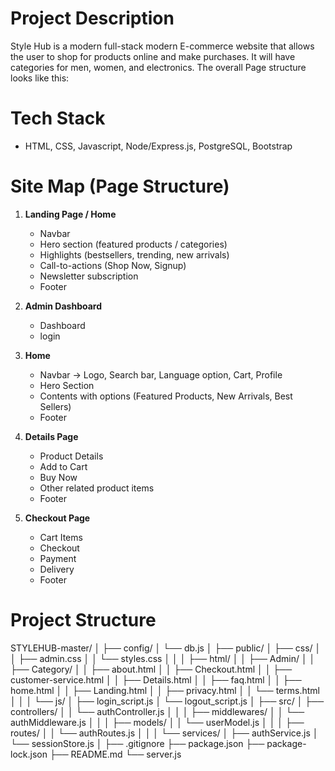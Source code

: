 # Project Description

Style Hub is a modern full-stack modern E-commerce website that allows the user to shop for products online and make purchases. It will have categories for men, women, and electronics. The overall Page structure looks like this:

# Tech Stack
- HTML, CSS, Javascript, Node/Express.js, PostgreSQL, Bootstrap

# Site Map (Page Structure)

1. **Landing Page / Home**
   * Navbar 
   * Hero section (featured products / categories)
   * Highlights (bestsellers, trending, new arrivals)
   * Call-to-actions (Shop Now, Signup)
   * Newsletter subscription
   * Footer

2. **Admin Dashboard**
   * Dashboard
   * login

3. **Home**
   * Navbar -> Logo, Search bar, Language option, Cart, Profile
   * Hero Section
   * Contents with options (Featured Products, New Arrivals, Best Sellers)
   * Footer

4. **Details Page**
   * Product Details
   * Add to Cart
   * Buy Now
   * Other related product items
   * Footer

5. **Checkout Page**
   * Cart Items
   * Checkout
   * Payment
   * Delivery 
   * Footer


# Project Structure

STYLEHUB-master/
│
├── config/
│   └── db.js
│
├── public/
│   ├── css/
│   │   ├── admin.css
│   │   └── styles.css
│   │
│   ├── html/
│   │   ├── Admin/
│   │   ├── Category/
│   │   ├── about.html
│   │   ├── Checkout.html
│   │   ├── customer-service.html
│   │   ├── Details.html
│   │   ├── faq.html
│   │   ├── home.html
│   │   ├── Landing.html
│   │   ├── privacy.html
│   │   └── terms.html
│   │
│   └── js/
│       ├── login_script.js
│       └── logout_script.js
│
├── src/
│   ├── controllers/
│   │   └── authController.js
│   │
│   ├── middlewares/
│   │   └── authMiddleware.js
│   │
│   ├── models/
│   │   └── userModel.js
│   │
│   ├── routes/
│   │   └── authRoutes.js
│   │
│   └── services/
│       ├── authService.js
│       └── sessionStore.js
│
├── .gitignore
├── package.json
├── package-lock.json
├── README.md
└── server.js